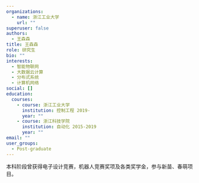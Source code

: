 ```yaml
---
organizations:
  - name: 浙江工业大学
    url: ""
superuser: false
authors:
  - 王森森
title: 王森森
role: 研究生
bio: ""
interests:
  - 智能物联网
  - 大数据云计算
  - 分布式系统
  - 计算机网络
social: []
education:
  courses:
    - course: 浙江工业大学
      institution: 控制工程 2019-
      year: ""
    - course: 浙江科技学院
      institution: 自动化 2015-2019
      year: ""
email: ""
user_groups:
  - Post-graduate
---
```

本科阶段曾获得电子设计竞赛，机器人竞赛奖项及各类奖学金，参与新苗、春萌项目。